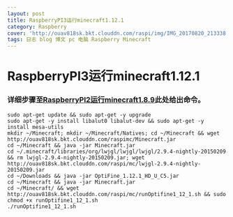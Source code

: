 ```yaml
---
layout: post
title: RaspberryPI3运行minecraft1.12.1
category: Raspberry
cover: 'http://ouav818sk.bkt.clouddn.com/raspi/img/IMG_20170820_213338.jpg'
tags: 日志 blog 博文 pc 电脑 Raspberry Minecraft
---
```


# RaspberryPI3运行minecraft1.12.1
### 详细步骤至[RaspberryPI2运行minecraft1.8.9](http://www.gloomyghost.com/2017/08/20/mconraspi2/)此处给出命令。

```shall
sudo apt-get update && sudo apt-get -y upgrade
sudo apt-get -y install libalut0 libalut-dev && sudo apt-get -y install mesa-utils
mkdir ~/Minecraft; mkdir ~/Minecraft/Natives; cd ~/Minecraft && wget http://ouav818sk.bkt.clouddn.com/raspimc/Minecraft.jar
cd ~/Minecraft && java -jar Minecraft.jar
cd ~/.minecraft/libraries/org/lwjgl/lwjgl/lwjgl/2.9.4-nightly-20150209 && rm lwjgl-2.9.4-nightly-20150209.jar; wget http://ouav818sk.bkt.clouddn.com/raspi/mc/lwjgl-2.9.4-nightly-20150209.jar
cd ~/Downloads && java -jar OptiFine_1.12.1_HD_U_C5.jar
cd ~/Minecraft && java -jar Minecraft.jar
cd ~/Minecraft/ && wget http://ouav818sk.bkt.clouddn.com/raspi/mc/runOptifine1_12_1.sh && sudo chmod +x runOptifine1_12_1.sh
./runOptifine1_12_1.sh
```
